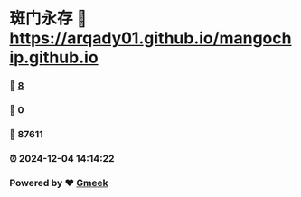 # 斑门永存 :link: https://arqady01.github.io/mangochip.github.io 
### :page_facing_up: [8](https://arqady01.github.io/mangochip.github.io/tag.html) 
### :speech_balloon: 0 
### :hibiscus: 87611 
### :alarm_clock: 2024-12-04 14:14:22 
### Powered by :heart: [Gmeek](https://github.com/Meekdai/Gmeek)
